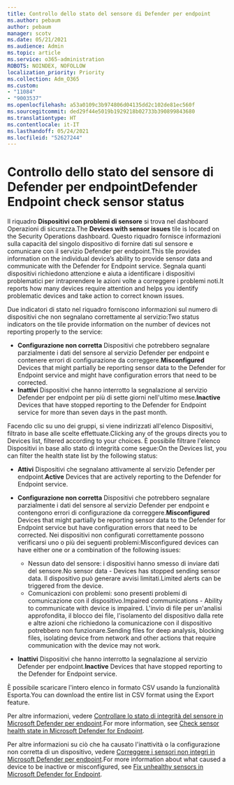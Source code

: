 ```yaml
---
title: Controllo dello stato del sensore di Defender per endpoint
ms.author: pebaum
author: pebaum
manager: scotv
ms.date: 05/21/2021
ms.audience: Admin
ms.topic: article
ms.service: o365-administration
ROBOTS: NOINDEX, NOFOLLOW
localization_priority: Priority
ms.collection: Adm_O365
ms.custom:
- "11084"
- "9003537"
ms.openlocfilehash: a53a0109c3b974806d04135dd2c102de81ec560f
ms.sourcegitcommit: ded29f44e5019b1929218b02733b390899843680
ms.translationtype: HT
ms.contentlocale: it-IT
ms.lasthandoff: 05/24/2021
ms.locfileid: "52627244"
---
```

# <a name="defender-endpoint-check-sensor-status"></a><span data-ttu-id="c0162-102">Controllo dello stato del sensore di Defender per endpoint</span><span class="sxs-lookup"><span data-stu-id="c0162-102">Defender Endpoint check sensor status</span></span>

<span data-ttu-id="c0162-103">Il riquadro **Dispositivi con problemi di sensore** si trova nel dashboard Operazioni di sicurezza.</span><span class="sxs-lookup"><span data-stu-id="c0162-103">The **Devices with sensor issues** tile is located on the Security Operations dashboard.</span></span> <span data-ttu-id="c0162-104">Questo riquadro fornisce informazioni sulla capacità del singolo dispositivo di fornire dati sul sensore e comunicare con il servizio Defender per endpoint.</span><span class="sxs-lookup"><span data-stu-id="c0162-104">This tile provides information on the individual device’s ability to provide sensor data and communicate with the Defender for Endpoint service.</span></span> <span data-ttu-id="c0162-105">Segnala quanti dispositivi richiedono attenzione e aiuta a identificare i dispositivi problematici per intraprendere le azioni volte a correggere i problemi noti.</span><span class="sxs-lookup"><span data-stu-id="c0162-105">It reports how many devices require attention and helps you identify problematic devices and take action to correct known issues.</span></span>

<span data-ttu-id="c0162-106">Due indicatori di stato nel riquadro forniscono informazioni sul numero di dispositivi che non segnalano correttamente al servizio:</span><span class="sxs-lookup"><span data-stu-id="c0162-106">Two status indicators on the tile provide information on the number of devices not reporting properly to the service:</span></span>

- <span data-ttu-id="c0162-107">**Configurazione non corretta** Dispositivi che potrebbero segnalare parzialmente i dati del sensore al servizio Defender per endpoint e contenere errori di configurazione da correggere.</span><span class="sxs-lookup"><span data-stu-id="c0162-107">**Misconfigured** Devices that might partially be reporting sensor data to the Defender for Endpoint service and might have configuration errors that need to be corrected.</span></span>
- <span data-ttu-id="c0162-108">**Inattivi** Dispositivi che hanno interrotto la segnalazione al servizio Defender per endpoint per più di sette giorni nell'ultimo mese.</span><span class="sxs-lookup"><span data-stu-id="c0162-108">**Inactive** Devices that have stopped reporting to the Defender for Endpoint service for more than seven days in the past month.</span></span>

<span data-ttu-id="c0162-109">Facendo clic su uno dei gruppi, si viene indirizzati all'elenco Dispositivi, filtrato in base alle scelte effettuate.</span><span class="sxs-lookup"><span data-stu-id="c0162-109">Clicking any of the groups directs you to Devices list, filtered according to your choices.</span></span> <span data-ttu-id="c0162-110">È possibile filtrare l'elenco Dispositivi in base allo stato di integrità come segue:</span><span class="sxs-lookup"><span data-stu-id="c0162-110">On the Devices list, you can filter the health state list by the following status:</span></span>

- <span data-ttu-id="c0162-111">**Attivi** Dispositivi che segnalano attivamente al servizio Defender per endpoint.</span><span class="sxs-lookup"><span data-stu-id="c0162-111">**Active** Devices that are actively reporting to the Defender for Endpoint service.</span></span>
- <span data-ttu-id="c0162-112">**Configurazione non corretta** Dispositivi che potrebbero segnalare parzialmente i dati del sensore al servizio Defender per endpoint e contengono errori di configurazione da correggere.</span><span class="sxs-lookup"><span data-stu-id="c0162-112">**Misconfigured** Devices that might partially be reporting sensor data to the Defender for Endpoint service but have configuration errors that need to be corrected.</span></span> <span data-ttu-id="c0162-113">Nei dispositivi non configurati correttamente possono verificarsi uno o più dei seguenti problemi:</span><span class="sxs-lookup"><span data-stu-id="c0162-113">Misconfigured devices can have either one or a combination of the following issues:</span></span>

    - <span data-ttu-id="c0162-114">Nessun dato del sensore: i dispositivi hanno smesso di inviare dati del sensore.</span><span class="sxs-lookup"><span data-stu-id="c0162-114">No sensor data - Devices has stopped sending sensor data.</span></span> <span data-ttu-id="c0162-115">Il dispositivo può generare avvisi limitati.</span><span class="sxs-lookup"><span data-stu-id="c0162-115">Limited alerts can be triggered from the device.</span></span>
    - <span data-ttu-id="c0162-116">Comunicazioni con problemi: sono presenti problemi di comunicazione con il dispositivo.</span><span class="sxs-lookup"><span data-stu-id="c0162-116">Impaired communications - Ability to communicate with device is impaired.</span></span> <span data-ttu-id="c0162-117">L'invio di file per un'analisi approfondita, il blocco dei file, l'isolamento del dispositivo dalla rete e altre azioni che richiedono la comunicazione con il dispositivo potrebbero non funzionare.</span><span class="sxs-lookup"><span data-stu-id="c0162-117">Sending files for deep analysis, blocking files, isolating device from network and other actions that require communication with the device may not work.</span></span>
- <span data-ttu-id="c0162-118">**Inattivi** Dispositivi che hanno interrotto la segnalazione al servizio Defender per endpoint.</span><span class="sxs-lookup"><span data-stu-id="c0162-118">**Inactive** Devices that have stopped reporting to the Defender for Endpoint service.</span></span>

<span data-ttu-id="c0162-119">È possibile scaricare l'intero elenco in formato CSV usando la funzionalità Esporta.</span><span class="sxs-lookup"><span data-stu-id="c0162-119">You can download the entire list in CSV format using the Export feature.</span></span>

<span data-ttu-id="c0162-120">Per altre informazioni, vedere [Controllare lo stato di integrità del sensore in Microsoft Defender per endpoint](/microsoft-365/security/defender-endpoint/check-sensor-status).</span><span class="sxs-lookup"><span data-stu-id="c0162-120">For more information, see [Check sensor health state in Microsoft Defender for Endpoint](/microsoft-365/security/defender-endpoint/check-sensor-status).</span></span>

<span data-ttu-id="c0162-121">Per altre informazioni su ciò che ha causato l'inattività o la configurazione non corretta di un dispositivo, vedere [Correggere i sensori non integri in Microsoft Defender per endpoint](/microsoft-365/security/defender-endpoint/fix-unhealthy-sensors).</span><span class="sxs-lookup"><span data-stu-id="c0162-121">For more information about what caused a device to be inactive or misconfigured, see [Fix unhealthy sensors in Microsoft Defender for Endpoint](/microsoft-365/security/defender-endpoint/fix-unhealthy-sensors).</span></span>
